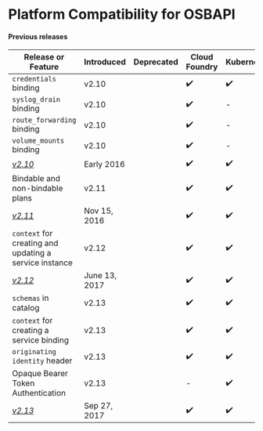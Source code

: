 # Platform Compatibility for OSBAPI

#### Previous releases
| Release or Feature | Introduced | Deprecated | Cloud Foundry | Kubernetes |
| --- | --- | --- | --- | --- |
| `credentials` binding | v2.10 | | ✔️ | ✔️ |
| `syslog_drain` binding | v2.10 | | ✔️ | - |
| `route_forwarding` binding | v2.10 | | ✔️ | - |
| `volume_mounts` binding | v2.10 | | ✔️ | - |
| [*v2.10*](release-notes.md#v210) | Early 2016 | | ✔️ | ✔️ |
| Bindable and non-bindable plans | v2.11 | | ✔️ | ✔️ |
| [*v2.11*](release-notes.md#v211) | Nov 15, 2016 | | ✔️ | ✔️ |
| `context` for creating and updating a service instance | v2.12 | | ✔️ | ✔️ |
| [*v2.12*](release-notes.md#v212) | June 13, 2017 | | ✔️ | ✔️ |
| `schemas` in catalog | v2.13 | | ✔️ | ✔️ |
| `context` for creating a service binding | v2.13 | | ✔️ | ✔️ |
| `originating identity` header | v2.13 | | ✔️ | ✔️ |
| Opaque Bearer Token Authentication | v2.13 | | - | ✔️ |
| [*v2.13*](release-notes.md#v213) | Sep 27, 2017 | | ✔️ | ✔️ |
